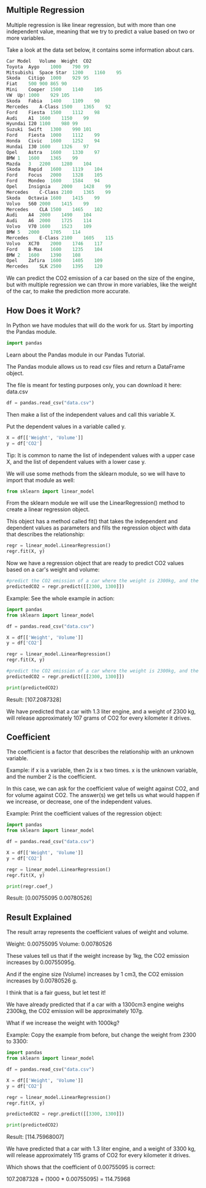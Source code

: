 ## Multiple Regression
Multiple regression is like linear regression, but with more than one independent value, meaning that we try to predict a value based on two or more variables.

Take a look at the data set below, it contains some information about cars.

```python
Car	Model	Volume	Weight	CO2	
Toyota	Aygo	1000	790	99
Mitsubishi	Space Star	1200	1160	95
Skoda	Citigo	1000	929	95
Fiat	500	900	865	90
Mini	Cooper	1500	1140	105
VW	Up!	1000	929	105
Skoda	Fabia	1400	1109	90
Mercedes	A-Class	1500	1365	92
Ford	Fiesta	1500	1112	98
Audi	A1	1600	1150	99
Hyundai	I20	1100	980	99
Suzuki	Swift	1300	990	101
Ford	Fiesta	1000	1112	99
Honda	Civic	1600	1252	94
Hundai	I30	1600	1326	97
Opel	Astra	1600	1330	97
BMW	1	1600	1365	99
Mazda	3	2200	1280	104
Skoda	Rapid	1600	1119	104
Ford	Focus	2000	1328	105
Ford	Mondeo	1600	1584	94
Opel	Insignia	2000	1428	99
Mercedes	C-Class	2100	1365	99
Skoda	Octavia	1600	1415	99
Volvo	S60	2000	1415	99
Mercedes	CLA	1500	1465	102
Audi	A4	2000	1490	104
Audi	A6	2000	1725	114
Volvo	V70	1600	1523	109
BMW	5	2000	1705	114
Mercedes	E-Class	2100	1605	115
Volvo	XC70	2000	1746	117
Ford	B-Max	1600	1235	104
BMW	2	1600	1390	108
Opel	Zafira	1600	1405	109
Mercedes	SLK	2500	1395	120
```

We can predict the CO2 emission of a car based on the size of the engine, but with multiple regression we can throw in more variables, like the weight of the car, to make the prediction more accurate.

## How Does it Work?
In Python we have modules that will do the work for us. Start by importing the Pandas module.
```python
import pandas
```
Learn about the Pandas module in our Pandas Tutorial.

The Pandas module allows us to read csv files and return a DataFrame object.

The file is meant for testing purposes only, you can download it here: data.csv
```python
df = pandas.read_csv("data.csv")
```
Then make a list of the independent values and call this variable X.

Put the dependent values in a variable called y.
```python
X = df[['Weight', 'Volume']]
y = df['CO2']
```

Tip: It is common to name the list of independent values with a upper case X, and the list of dependent values with a lower case y.

We will use some methods from the sklearn module, so we will have to import that module as well:
```python
from sklearn import linear_model
```

From the sklearn module we will use the LinearRegression() method to create a linear regression object.

This object has a method called fit() that takes the independent and dependent values as parameters and fills the regression object with data that describes the relationship:
```python
regr = linear_model.LinearRegression()
regr.fit(X, y)
```

Now we have a regression object that are ready to predict CO2 values based on a car's weight and volume:
```python
#predict the CO2 emission of a car where the weight is 2300kg, and the volume is 1300cm3:
predictedCO2 = regr.predict([[2300, 1300]])
```

Example:
See the whole example in action:

```python
import pandas
from sklearn import linear_model

df = pandas.read_csv("data.csv")

X = df[['Weight', 'Volume']]
y = df['CO2']

regr = linear_model.LinearRegression()
regr.fit(X, y)

#predict the CO2 emission of a car where the weight is 2300kg, and the volume is 1300cm3:
predictedCO2 = regr.predict([[2300, 1300]])

print(predictedCO2)
```

Result:
[107.2087328]

We have predicted that a car with 1.3 liter engine, and a weight of 2300 kg, will release approximately 107 grams of CO2 for every kilometer it drives.


## Coefficient
The coefficient is a factor that describes the relationship with an unknown variable.

Example: if x is a variable, then 2x is x two times. x is the unknown variable, and the number 2 is the coefficient.

In this case, we can ask for the coefficient value of weight against CO2, and for volume against CO2. The answer(s) we get tells us what would happen if we increase, or decrease, one of the independent values.

Example:
Print the coefficient values of the regression object:

```python
import pandas
from sklearn import linear_model

df = pandas.read_csv("data.csv")

X = df[['Weight', 'Volume']]
y = df['CO2']

regr = linear_model.LinearRegression()
regr.fit(X, y)

print(regr.coef_)
```

Result:
[0.00755095 0.00780526]

## Result Explained
The result array represents the coefficient values of weight and volume.

Weight: 0.00755095
Volume: 0.00780526

These values tell us that if the weight increase by 1kg, the CO2 emission increases by 0.00755095g.

And if the engine size (Volume) increases by 1 cm3, the CO2 emission increases by 0.00780526 g.

I think that is a fair guess, but let test it!

We have already predicted that if a car with a 1300cm3 engine weighs 2300kg, the CO2 emission will be approximately 107g.

What if we increase the weight with 1000kg?

Example:
Copy the example from before, but change the weight from 2300 to 3300:

```python
import pandas
from sklearn import linear_model

df = pandas.read_csv("data.csv")

X = df[['Weight', 'Volume']]
y = df['CO2']

regr = linear_model.LinearRegression()
regr.fit(X, y)

predictedCO2 = regr.predict([[3300, 1300]])

print(predictedCO2)
```

Result:
[114.75968007]

We have predicted that a car with 1.3 liter engine, and a weight of 3300 kg, will release approximately 115 grams of CO2 for every kilometer it drives.

Which shows that the coefficient of 0.00755095 is correct:

107.2087328 + (1000 * 0.00755095) = 114.75968


<br><br>